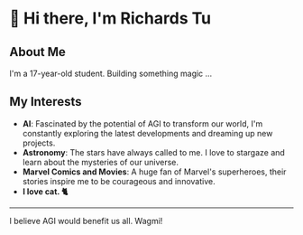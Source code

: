 # 👋 Hi there, I'm Richards Tu

## About Me
I'm a 17-year-old student. Building something magic ...

## My Interests
- **AI**: Fascinated by the potential of AGI to transform our world, I'm constantly exploring the latest developments and dreaming up new projects.
- **Astronomy**: The stars have always called to me. I love to stargaze and learn about the mysteries of our universe.
- **Marvel Comics and Movies**: A huge fan of Marvel's superheroes, their stories inspire me to be courageous and innovative.
- **I love cat. 🐈**

---

I believe AGI would benefit us all. Wagmi!
